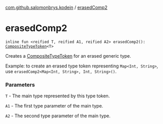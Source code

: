 [com.github.salomonbrys.kodein](index.md) / [erasedComp2](.)

# erasedComp2

`inline fun <reified T, reified A1, reified A2> erasedComp2(): `[`CompositeTypeToken`](-composite-type-token/index.md)`<T>`

Creates a [CompositeTypeToken](-composite-type-token/index.md) for an erased generic type.

Example: to create an erased type token representing `Map<Int, String>`, use `erasedComp2<Map<Int, String>, Int, String>()`.

### Parameters

`T` - The main type represented by this type token.

`A1` - The first type parameter of the main type.

`A2` - The second type parameter of the main type.